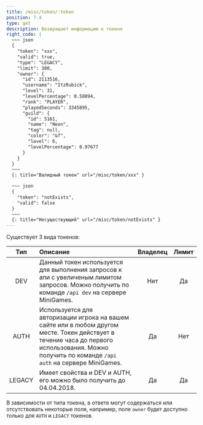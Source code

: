 ```yaml
---
title: /misc/token/:token
position: 7.4
type: get
description: Возвращает информацию о токене
right_code: |
  ~~~ json
  {
    "token": "xxx",
    "valid": true,
    "type": "LEGACY",
    "limit": 300,
    "owner": {
      "id": 2113516,
      "username": "ItzRubick",
      "level": 31,
      "levelPercentage": 0.58894,
      "rank": "PLAYER",
      "playedSeconds": 3345895,
      "guild": {
        "id": 5161,
        "name": "Neon",
        "tag": null,
        "color": "&f",
        "level": 6,
        "levelPercentage": 0.97677
      }
    }
  }
  ~~~
  {: title="Валидный токен" url="/misc/token/xxx" }

  ~~~ json
  {
    "token": "notExists",
    "valid": false
  }
  ~~~
  {: title="Несуществующий" url="/misc/token/notExists" }
---
```


Существует 3 вида токенов:

| Тип    | Описание | Владелец | Лимит |
|:------:|:---------|:--------:|:-----:|
| DEV    | Данный токен используется для выполнения запросов к апи с увеличеным лимитом запросов. Можно получить по команде `/api dev` на сервере MiniGames. | Нет | Да |
| AUTH   | Используется для авторизации игрока на вашем сайте или в любом другом месте. Токен действует в течение часа до первого использования. Можно получить по команде `/api auth` на сервере MiniGames. | Да | Нет |
| LEGACY | Имеет свойства и DEV и AUTH, его можно было получить до 04.04.2018. | Да | Да |

В зависимости от типа токена, в ответе могут содержаться или отсутствовать некоторые поля, например, поле `owner` будет доступно только для `AUTH` и `LEGACY` токенов.
